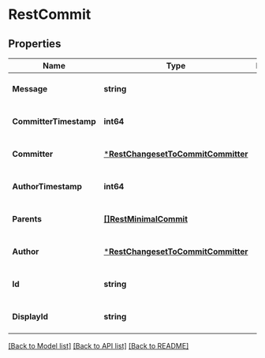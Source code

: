 # RestCommit

## Properties
Name | Type | Description | Notes
------------ | ------------- | ------------- | -------------
**Message** | **string** |  | [optional] [default to null]
**CommitterTimestamp** | **int64** |  | [optional] [default to null]
**Committer** | [***RestChangesetToCommitCommitter**](RestChangeset_toCommit_committer.md) |  | [optional] [default to null]
**AuthorTimestamp** | **int64** |  | [optional] [default to null]
**Parents** | [**[]RestMinimalCommit**](RestMinimalCommit.md) |  | [optional] [default to null]
**Author** | [***RestChangesetToCommitCommitter**](RestChangeset_toCommit_committer.md) |  | [optional] [default to null]
**Id** | **string** |  | [optional] [default to null]
**DisplayId** | **string** |  | [optional] [default to null]

[[Back to Model list]](../README.md#documentation-for-models) [[Back to API list]](../README.md#documentation-for-api-endpoints) [[Back to README]](../README.md)

